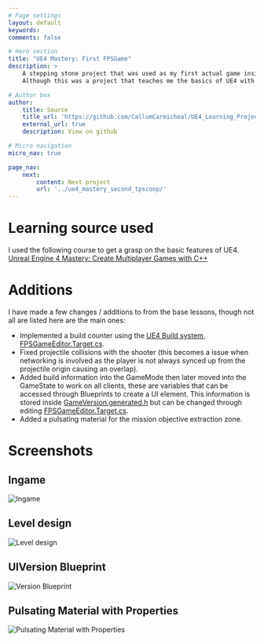```yaml
---
# Page settings
layout: default
keywords:
comments: false

# Hero section
title: "UE4 Mastery: First FPSGame"
description: >
    A stepping stone project that was used as my first actual game inside UE4, The game is not pretty nor is much over what ever you would get if you followed the course (listed below). 
    Although this was a project that teaches me the basics of UE4 with some simple networking through Replication.

# Author box
author:
    title: Source
    title_url: 'https://github.com/CallumCarmicheal/UE4_Learning_Projects/tree/master/ue4_mastery_first_fpsgame'
    external_url: true
    description: View on github

# Micro navigation
micro_nav: true

page_nav:
    next:
        content: Next project
        url: '../ue4_mastery_second_tpscoop/'
---
```


# Learning source used
I used the following course to get a grasp on the basic features of UE4.  
[Unreal Engine 4 Mastery: Create Multiplayer Games with C++](https://www.udemy.com/unrealengine-cpp)

# Additions
I have made a few changes / additions to from the base lessons, though not all are listed here are the main ones:
- Implemented a build counter using the [UE4 Build system, FPSGameEditor.Target.cs](https://github.com/CallumCarmicheal/UE4_Learning_Projects/tree/master/ue4_mastery_first_fpsgame/Source/FPSGameEditor.Target.cs).
- Fixed projectile collisions with the shooter (this becomes a issue when networking is involved as the player is not always synced up from the projectile origin causing an overlap).
- Added build information into the GameMode then later moved into the GameState to work on all clients, these are variables that can be accessed through Blueprints to create a UI element. 
This information is stored inside [GameVersion.generated.h](https://github.com/CallumCarmicheal/UE4_Learning_Projects/tree/master/ue4_mastery_first_fpsgame/Source/FPSGame/Public/GameVersion.generated.h) 
but can be changed through editing [FPSGameEditor.Target.cs](https://github.com/CallumCarmicheal/UE4_Learning_Projects/tree/master/ue4_mastery_first_fpsgame/Source/FPSGameEditor.Target.cs).
- Added a pulsating material for the mission objective extraction zone.

# Screenshots
## Ingame
![Ingame](/resources/ue4_mastery_first_fpsgame/ue4_mastery_first_fpsgame.ingame.PNG "Ingame")

## Level design
![Level design](/resources/ue4_mastery_first_fpsgame/ue4_mastery_first_fpsgame.level_design.PNG "Level design")

## UIVersion Blueprint
![Version Blueprint](/resources/ue4_mastery_first_fpsgame/ue4_mastery_first_fpsgame.version_info_example.PNG "Blueprint for showing Version on UI")

## Pulsating Material with Properties
![Pulsating Material with Properties](/resources/ue4_mastery_first_fpsgame/ue4_mastery_first_fpsgame.customizable_pulsing_material.PNG "Pulsating Material with Properties")

